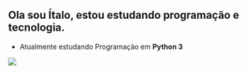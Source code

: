 
## Ola sou Ítalo, estou estudando programação e tecnologia.

 - Atualmente estudando Programação em **Python 3**
 
  <a href="https://instagram.com/italotato" target="_blank"><img src="https://img.shields.io/badge/-Instagram-%23E4405F?style=for-the-badge&logo=instagram&logoColor=white" target="_blank"></a>
  </div>
 
